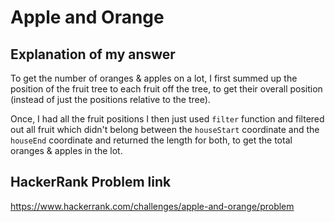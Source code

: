 # Apple and Orange

## Explanation of my answer

To get the number of oranges & apples on a lot, I first summed up the position of
the fruit tree to each fruit off the tree, to get their overall position (instead
of just the positions relative to the tree).

Once, I had all the fruit positions I then just used `filter` function
and filtered out all fruit which didn't belong between the `houseStart` coordinate
and the `houseEnd` coordinate and returned the length for both, to get the
total oranges & apples in the lot.

## HackerRank Problem link

https://www.hackerrank.com/challenges/apple-and-orange/problem
